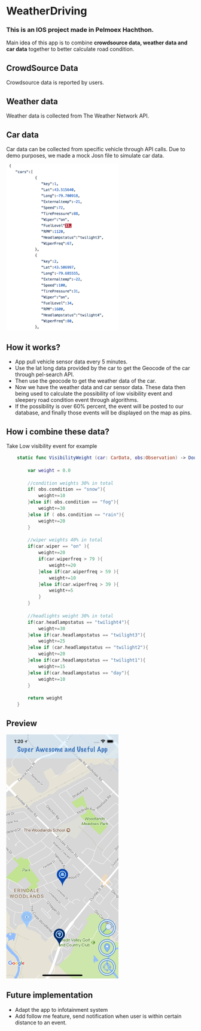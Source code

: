 # WeatherDriving
### This is an IOS project made in Pelmoex Hachthon.
Main idea of this app is to combine **crowdsource data, weather data and car data** together to better calculate road condition.

## CrowdSource Data
Crowdsource data is reported by users.

## Weather data
Weather data is collected from The Weather Network API.

## Car data
Car data can be collected from specific vehicle through API calls.
Due to demo purposes, we made a mock Josn file to simulate car data.

<img src="https://github.com/zuoweifu/WeatherDriving/blob/master/imgs/Screen%20Shot%202018-03-04%20at%201.38.14%20AM.png" width="300" />

## How it works?
* App pull vehicle sensor data every 5 minutes.
* Use the lat long data provided by the car to get the Geocode of the car through pel-search API. 
* Then use the geocode to get the weather data of the car. 
* Now we have the weather data and car sensor data. These data then being used to calculate the possibility of low visibility event and sleepery road condition event through algorithms. 
* If the possibility is over 60% percent, the event will be posted to our database, and finally those events will be displayed on the map as pins.

## How i combine these data?
Take Low visibility event for example
```Swift
    static func VisibilityWeight (car: CarData, obs:Observation) -> Double {
        
        var weight = 0.0
        
        //condition weights 30% in total
        if( obs.condition == "snow"){
            weight+=10
        }else if( obs.condition == "fog"){
            weight+=30
        }else if ( obs.condition == "rain"){
            weight+=20
        }
        
        //wiper weights 40% in total
        if(car.wiper == "on" ){
            weight+=20
            if(car.wiperfreq > 79 ){
                weight+=20
            }else if(car.wiperfreq > 59 ){
                weight+=10
            }else if(car.wiperfreq > 39 ){
                weight+=5
            }
        }
        
        //headlights weight 30% in total
        if(car.headlampstatus == "twilight4"){
            weight+=30
        }else if(car.headlampstatus == "twilight3"){
            weight+=25
        }else if (car.headlampstatus == "twilight2"){
            weight+=20
        }else if(car.headlampstatus == "twilight1"){
            weight+=15
        }else if(car.headlampstatus == "day"){
            weight+=10
        }
    
        return weight
    }
```

## Preview

<img src="https://github.com/zuoweifu/WeatherDriving/blob/master/imgs/Simulator%20Screen%20Shot%20-%20iPhone%20X%20-%202018-03-04%20at%2001.20.49.png" width="300" />

## Future implementation
* Adapt the app to infotainment system
* Add follow me feature, send notification when user is within certain distance to an event. 
